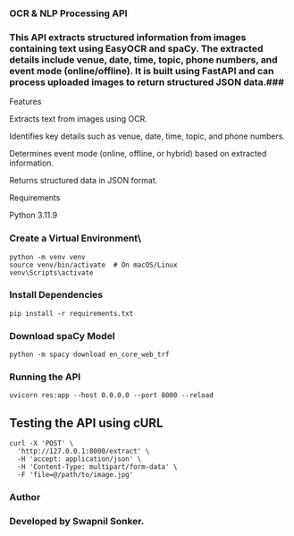 ### OCR & NLP Processing API

### This API extracts structured information from images containing text using EasyOCR and spaCy. The extracted details include venue, date, time, topic, phone numbers, and event mode (online/offline). It is built using FastAPI and can process uploaded images to return structured JSON data.###

Features

Extracts text from images using OCR.

Identifies key details such as venue, date, time, topic, and phone numbers.

Determines event mode (online, offline, or hybrid) based on extracted information.

Returns structured data in JSON format.

Requirements

Python 3.11.9


### Create a Virtual Environment\
```
python -m venv venv
source venv/bin/activate  # On macOS/Linux
venv\Scripts\activate  
```

### Install Dependencies
```
pip install -r requirements.txt
```

### Download spaCy Model
```
python -m spacy download en_core_web_trf
```

### Running the API
```
uvicorn res:app --host 0.0.0.0 --port 8000 --reload
```

## Testing the API using cURL
```
curl -X 'POST' \
  'http://127.0.0.1:8000/extract' \
  -H 'accept: application/json' \
  -H 'Content-Type: multipart/form-data' \
  -F 'file=@/path/to/image.jpg'
  ```


### Author

### Developed by Swapnil Sonker.